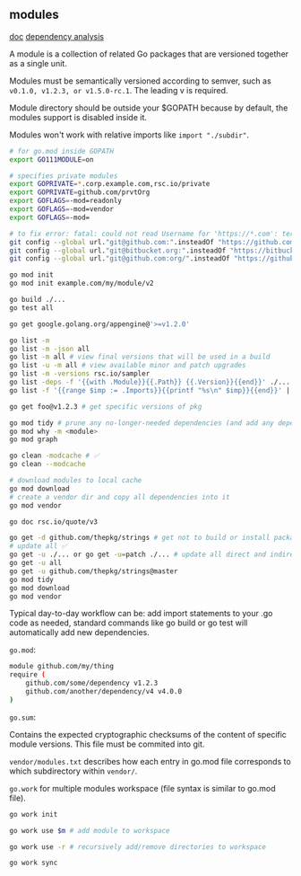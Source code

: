 modules
-

[doc](https://github.com/golang/go/wiki/Modules)
[dependency analysis](https://github.com/loov/goda)

A module is a collection of related Go packages
that are versioned together as a single unit.

Modules must be semantically versioned according to semver,
such as `v0.1.0, v1.2.3, or v1.5.0-rc.1`. The leading v is required.

Module directory should be outside your $GOPATH
because by default, the modules support is disabled inside it.

Modules won't work with relative imports like `import "./subdir"`.

````sh
# for go.mod inside GOPATH
export GO111MODULE=on

# specifies private modules
export GOPRIVATE=*.corp.example.com,rsc.io/private
export GOPRIVATE=github.com/prvtOrg
export GOFLAGS=-mod=readonly
export GOFLAGS=-mod=vendor
export GOFLAGS=-mod=

# to fix error: fatal: could not read Username for 'https://*.com': terminal prompts disabled
git config --global url."git@github.com:".insteadOf "https://github.com/"
git config --global url."git@bitbucket.org:".insteadOf "https://bitbucket.org/"
git config --global url."git@github.com:org/".insteadOf "https://github.com/org/"

go mod init
go mod init example.com/my/module/v2

go build ./...
go test all

go get google.golang.org/appengine@'>=v1.2.0'

go list -m
go list -m -json all
go list -m all # view final versions that will be used in a build
go list -u -m all # view available minor and patch upgrades
go list -m -versions rsc.io/sampler
go list -deps -f '{{with .Module}}{{.Path}} {{.Version}}{{end}}' ./... | sort -u
go list -f '{{range $imp := .Imports}}{{printf "%s\n" $imp}}{{end}}' | sort # imports for current directory package

go get foo@v1.2.3 # get specific versions of pkg

go mod tidy # prune any no-longer-needed dependencies (and add any dependencies needed)
go mod why -m <module>
go mod graph

go clean -modcache # ✅
go clean --modcache

# download modules to local cache
go mod download
# create a vendor dir and copy all dependencies into it
go mod vendor

go doc rsc.io/quote/v3

go get -d github.com/thepkg/strings # get not to build or install package, just download
# update all ✅
go get -u ./... or go get -u=patch ./... # update all direct and indirect dependencies
go get -u all
go get -u github.com/thepkg/strings@master
go mod tidy
go mod download
go mod vendor
````

Typical day-to-day workflow can be:
add import statements to your .go code as needed,
standard commands like go build or go test will automatically add new dependencies.

`go.mod`:

````sh
module github.com/my/thing
require (
    github.com/some/dependency v1.2.3
    github.com/another/dependency/v4 v4.0.0
)
````

`go.sum`:

Contains the expected cryptographic checksums of the content of specific module versions.
This file must be commited into git.

`vendor/modules.txt` describes how each entry in go.mod file corresponds to which subdirectory within `vendor/`.

`go.work` for multiple modules workspace (file syntax is similar to go.mod file).

````sh
go work init

go work use $m # add module to workspace

go work use -r # recursively add/remove directories to workspace

go work sync
````
